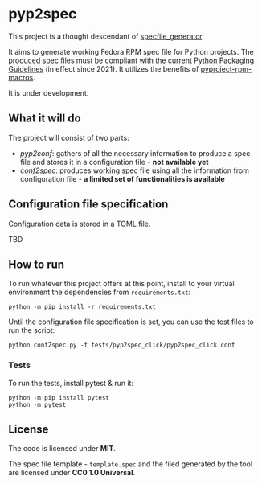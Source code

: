# pyp2spec

This project is a thought descendant of [specfile_generator](https://github.com/frenzymadness/specfile_generator).

It aims to generate working Fedora RPM spec file for Python projects.
The produced spec files must be compliant with the current [Python Packaging Guidelines](https://docs.fedoraproject.org/en-US/packaging-guidelines/Python/) (in effect since 2021).
It utilizes the benefits of [pyproject-rpm-macros](https://src.fedoraproject.org/rpms/pyproject-rpm-macros).

It is under development.

## What it will do

The project will consist of two parts:
- *pyp2conf*: gathers of all the necessary information to produce a spec file and stores it in a configuration file - **not available yet**
- *conf2spec*: produces working spec file using all the information from configuration file - **a limited set of functionalities is available**

## Configuration file specification

Configuration data is stored in a TOML file.

TBD

## How to run

To run whatever this project offers at this point, install to your virtual environment the dependencies from `requirements.txt`:

```
python -m pip install -r requirements.txt
```

Until the configuration file specification is set, you can use the test files to run the script:
```
python conf2spec.py -f tests/pyp2spec_click/pyp2spec_click.conf
```

### Tests

To run the tests, install pytest & run it:

```
python -m pip install pytest
python -m pytest
```


## License

The code is licensed under **MIT**.

The spec file template - `template.spec` and the filed generated by the tool are licensed under **CC0 1.0 Universal**.